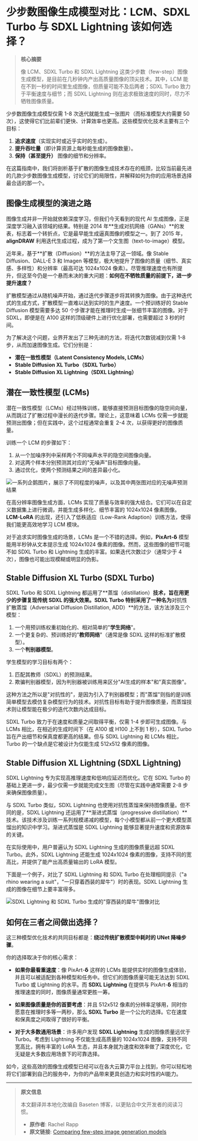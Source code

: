 # 少步数图像生成模型对比：LCM、SDXL Turbo 与 SDXL Lightning 该如何选择？

> **核心摘要**
>
> 像 LCM、SDXL Turbo 和 SDXL Lightning 这类少步数（few-step）图像生成模型，是目前在几秒钟内产出高质量图像的顶尖技术。其中，LCM 能在不到一秒的时间里生成图像，但质量可能不及后两者；SDXL Turbo 致力于平衡速度与细节；而 SDXL Lightning 则在追求极致速度的同时，尽力不牺牲图像质量。

少步数图像生成模型仅需 1-8 次迭代就能生成一张图片（而标准模型大约需要 50 次），这使得它们比前辈们更快、计算效率也更高。这些模型优化技术主要有三个目标：

1.  **追求速度**（实现实时或近乎实时的生成）。
2.  **提升吞吐量**（即计算资源上每秒能生成的图像数量）。
3.  **保持（甚至提升）** 图像的细节和分辨率。

在这篇指南中，我们将剖析基于扩散的图像生成技术存在的瓶颈，比较当前最先进的几款少步数图像生成模型，讨论它们的局限性，并解释如何为你的应用场景选择最合适的那一个。

## 图像生成模型的演进之路

图像生成并非一开始就依赖深度学习，但我们今天看到的现代 AI 生成图像，正是深度学习融入该领域的结果。特别是 2014 年**生成对抗网络（GANs）**的发表，标志着一个转折点，它是最早能生成逼真图像的模型之一。到了 2015 年，**alignDRAW** 利用迭代生成过程，成为了第一个文生图（text-to-image）模型。

近年来，基于**扩散（Diffusion）**的方法主导了这一领域。像 Stable Diffusion、DALL-E 3 和 Imagen 等模型，极大地提升了图像的质量（细节、真实感、多样性）和分辨率（最高可达 1024x1024 像素）。尽管推理速度也有所提升，但这至今仍是一个悬而未决的重大问题：**如何在不牺牲质量的前提下，进一步提升速度？**

扩散模型通过从随机噪声开始，通过迭代步骤逐步将其转换为图像。由于这种迭代式的生成方式，扩散模型一直难以达到实时的生产速度。一个预训练好的 Stable Diffusion 模型需要多达 50 个步骤才能在推理时生成一张细节丰富的图像。对于 SDXL，即便是在 A100 这样的顶级硬件上进行优化部署，也需要超过 3 秒的时间。

为了解决这个问题，业界开发出了三种先进的方法，将迭代次数锐减到仅需 1-8 步，从而加速图像生成。它们分别是：

*   **潜在一致性模型（Latent Consistency Models, LCMs）**
*   **Stable Diffusion XL Turbo（SDXL Turbo）**
*   **Stable Diffusion XL Lightning（SDXL Lightning）**

## 潜在一致性模型 (LCMs)

潜在一致性模型（LCMs）经过特殊训练，能够直接预测目标图像的隐空间向量，从而跳过了扩散过程中漫长的迭代步骤。理论上，这意味着 LCMs 仅需一步就能预测出图像；但在实践中，这个过程通常会重复 2-4 次，以获得更好的图像质量。

训练一个 LCM 的步骤如下：

1.  从一个加噪序列中采样两个不同噪声水平的隐空间图像向量。
2.  对这两个样本分别预测其对应的"无噪声"目标图像向量。
3.  通过优化，使两个预测结果之间的差异最小化。

![一系列企鹅图片，展示了不同程度的噪声，以及其中两张图对应的无噪声预测结果](https://www.baseten.co/blog/assets/lcm.png)

在高分辨率图像生成方面，LCMs 实现了质量与效率的强大结合。它们可以在自定义数据集上进行微调，并能生成多样化、细节丰富的 1024x1024 像素图像。**LCM-LoRA** 的出现，还引入了低秩适应（Low-Rank Adaption）训练方法，使得我们能更高效地学习 LCM 模块。

对于追求实时图像生成的场景，LCMs 是一个不错的选择。例如，**PixArt-𝝳** 模型能用半秒钟从文本提示生成 1024x1024 像素的图像。然而，这些图像的细节可能不如 SDXL Turbo 和 Lightning 生成的丰富。如果迭代次数过少（通常少于 4 次），图像也可能出现模糊或明显的伪影。

## Stable Diffusion XL Turbo (SDXL Turbo)

SDXL Turbo 和 SDXL Lightning 都运用了**蒸馏（distillation）**技术，旨在用更少的步骤复现传统 SDXL 的强大效果。SDXL Turbo 特别采用了一种名为**对抗性扩散蒸馏（Adversarial Diffusion Distillation, ADD）**的方法，该方法涉及三个模型：

1.  一个用预训练权重初始化的、相对简单的"**学生网络**"。
2.  一个更复杂的、预训练好的"**教师网络**"（通常是像 SDXL 这样的标准扩散模型）。
3.  一个**判别器模型**。

学生模型的学习目标有两个：

1.  匹配其教师（SDXL）的预测结果。
2.  欺骗判别器模型，因为判别器被训练用来区分"AI生成的样本"和"真实图像"。

这种方法之所以是"对抗性的"，是因为引入了判别器模型；而"蒸馏"则指的是训练简单模型去模仿复杂模型行为的技术。对抗性目标有助于提升图像质量，而蒸馏技术则让模型能在极少的迭代次数内达成目标。

SDXL Turbo 致力于在速度和质量之间取得平衡，仅需 1-4 步即可生成图像。与 LCMs 相比，在相近的生成时间下（在 A100 或 H100 上不到 1 秒），SDXL Turbo 旨在产出细节和保真度都更高的结果。但与 SDXL Lightning 和 LCMs 相比，Turbo 的一个缺点是它被设计为仅能生成 512x512 像素的图像。

## Stable Diffusion XL Lightning (SDXL Lightning)

SDXL Lightning 专为实现高推理速度和低响应延迟而优化。它在 SDXL Turbo 的基础上更进一步，最少仅需一步就能完成文生图（尽管在实践中通常需要 2-8 步来确保图像质量）。

与 SDXL Turbo 类似，SDXL Lightning 也使用对抗性蒸馏来保持图像质量。但不同的是，SDXL Lightning 还运用了**渐进式蒸馏（progressive distillation）**技术。该技术涉及训练一系列规模递减的模型，每个小模型都从前一个更大模型蒸馏出的知识中学习。渐进式蒸馏是 SDXL Lightning 能够显著提升速度和资源效率的关键。

在实际使用中，用户普遍认为 SDXL Lightning 生成的图像质量远超 SDXL Turbo。此外，SDXL Lightning 还能生成 1024x1024 像素的图像，支持不同的宽高比，并提供了能产出高质量输出的 LoRA 模型。

下面是一个例子，对比了 SDXL Lightning 和 SDXL Turbo 在处理相同提示（"a rhino wearing a suit"，"一只穿着西装的犀牛"）时的表现。SDXL Lightning 生成的图像在细节上要丰富得多。

![SDXL Lightning 和 SDXL Turbo 生成的"穿西装的犀牛"图像对比](https://www.baseten.co/blog/assets/sdxl-lightning-vs-turbo.png)

## 如何在三者之间做出选择？

这三种模型优化技术的共同目标都是：**绕过传统扩散模型中耗时的 UNet 降噪步骤**。

你的选择取决于你的核心需求：

*   **如果你最看重速度**：像 PixArt-𝝳 这样的 LCMs 能提供实时的图像生成体验，并且可以被适配到各种模型和任务中。但它们的图像质量可能无法达到 SDXL Turbo 或 Lightning 的水平。而 **SDXL Lightning** 在提供与 PixArt-𝝳 相当的推理速度的同时，图像质量通常更胜一筹。

*   **如果图像质量是你的首要考虑**：并且 512x512 像素的分辨率足够用，同时你愿意在推理时多等一两秒，那么 **SDXL Turbo** 是一个公允的选择。它在速度和保真度之间取得了很好的平衡。

*   **对于大多数通用场景**：许多用户发现 **SDXL Lightning** 生成的图像质量远优于 Turbo。考虑到 Lightning 不仅能生成高质量的 1024x1024 图像，支持不同宽高比，拥有丰富的 LoRA 生态，并且本身就为速度和效率做了深度优化，它无疑是大多数应用场景下的可靠选择。

如今，这些高效的图像生成模型已经可以在各大云算力平台上找到，你可以轻松地将它们部署到自己的服务中，为你的产品带来更具创造力和实时性的AI能力。

---
> **原文信息**
>
> 本文翻译并本地化改编自 Baseten 博客，以更贴合中文开发者的阅读习惯。
>
> *   **原作者**: Rachel Rapp
> *   **原文链接**: [Comparing few-step image generation models](https://www.baseten.co/blog/comparing-few-step-image-generation-models) 